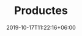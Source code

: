 ---
title: "Productes"
date: 2019-10-17T11:22:16+06:00
draft: false
description : "this is a meta description"
---